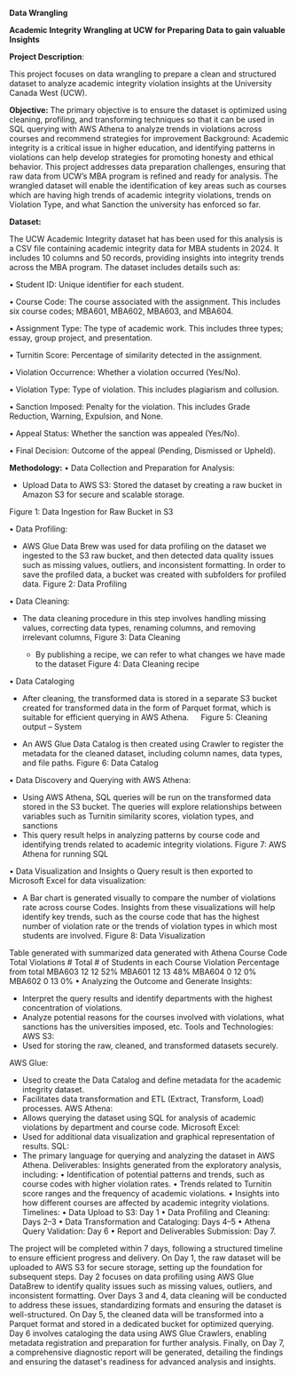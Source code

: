 **Data Wrangling**

**Academic Integrity Wrangling at UCW for Preparing Data to gain valuable Insights**

**Project Description**: 

This project focuses on data wrangling to prepare a clean and structured dataset to analyze academic integrity violation insights at the University Canada West (UCW). 

**Objective:** 
The primary objective is to ensure the dataset is optimized using cleaning, profiling, and transforming techniques so that it can be used in SQL querying with AWS Athena to analyze trends in violations across courses and recommend strategies for improvement
Background: Academic integrity is a critical issue in higher education, and identifying patterns in violations can help develop strategies for promoting honesty and ethical behavior. This project addresses data preparation challenges, ensuring that raw data from UCW’s MBA program is refined and ready for analysis. The wrangled dataset will enable the identification of key areas such as courses which are having high trends of academic integrity violations, trends on Violation Type, and what Sanction the university has enforced so far.

**Dataset:**

The UCW Academic Integrity dataset hat has been used for this analysis is a CSV file containing academic integrity data for MBA students in 2024. It includes 10 columns and 50 records, providing insights into integrity trends across the MBA program. The dataset includes details such as:

•	Student ID: Unique identifier for each student.

•	Course Code: The course associated with the assignment. This includes six course codes; MBA601, MBA602, MBA603, and MBA604.

•	Assignment Type: The type of academic work. This includes three types; essay, group project, and presentation.

•	Turnitin Score: Percentage of similarity detected in the assignment.

•	Violation Occurrence: Whether a violation occurred (Yes/No).

•	Violation Type: Type of violation. This includes plagiarism and collusion.

•	Sanction Imposed: Penalty for the violation. This includes Grade Reduction, Warning, Expulsion, and None.

•	Appeal Status: Whether the sanction was appealed (Yes/No).

•	Final Decision: Outcome of the appeal (Pending, Dismissed or Upheld).


**Methodology:**
•	Data Collection and Preparation for Analysis:
- Upload Data to AWS S3: Stored the dataset by creating a raw bucket in Amazon S3 for secure and scalable storage. 

Figure 1: 
Data Ingestion for Raw Bucket in S3
 
•	Data Profiling:
- AWS Glue Data Brew was used for data profiling on the dataset we ingested to the S3 raw bucket, and then detected data quality issues such as missing values, outliers, and inconsistent formatting. In order to save the profiled data, a bucket was created with subfolders for profiled data.
Figure 2: 
Data Profiling 
 
•	Data Cleaning: 
- The data cleaning procedure in this step involves handling missing values, correcting data types, renaming columns, and removing irrelevant columns,
Figure 3: 
Data Cleaning
 
	- By publishing a recipe, we can refer to what changes we have made to the dataset
Figure 4: 
Data Cleaning recipe
 

•	Data Cataloging
- After cleaning, the transformed data is stored in a separate S3 bucket created for transformed data in the form of Parquet format, which is suitable for efficient querying in AWS Athena.
 
Figure 5: 
Cleaning output – System
 
- An AWS Glue Data Catalog is then created using Crawler to register the metadata for the cleaned dataset, including column names, data types, and file paths.
Figure 6: 
Data Catalog
 
•	Data Discovery and Querying with AWS Athena:
- Using AWS Athena, SQL queries will be run on the transformed data stored in the S3 bucket. The queries will explore relationships between variables such as Turnitin similarity scores, violation types, and sanctions
- This query result helps in analyzing patterns by course code and identifying trends related to academic integrity violations.
Figure 7: 
AWS Athena for running SQL
 
•	Data Visualization and Insights
o	Query result is then exported to Microsoft Excel for data visualization:
- A Bar chart is generated visually to compare the number of violations rate across course Codes. Insights from these visualizations will help identify key trends, such as the course code that has the highest number of violation rate or the trends of violation types in which most students are involved.
Figure 8: 
Data Visualization 
 

Table generated with summarized data generated with Athena
Course Code	Total Violations #	Total # of Students in each Course 	Violation Percentage from total
MBA603	12	12	52%
MBA601	12	13	48%
MBA604	0	12	0%
MBA602	0	13	0%
•	Analyzing the Outcome and Generate Insights:
- Interpret the query results and identify departments with the highest concentration of violations.
- Analyze potential reasons for the courses involved with violations, what sanctions has the universities imposed, etc.
Tools and Technologies:
AWS S3:
- Used for storing the raw, cleaned, and transformed datasets securely.

AWS Glue:
- Used to create the Data Catalog and define metadata for the academic integrity dataset.
- Facilitates data transformation and ETL (Extract, Transform, Load) processes.
AWS Athena:
- Allows querying the dataset using SQL for analysis of academic violations by department and course code.
Microsoft Excel:
- Used for additional data visualization and graphical representation of results.
SQL:
- The primary language for querying and analyzing the dataset in AWS Athena.
Deliverables:
Insights generated from the exploratory analysis, including:
•	Identification of potential patterns and trends, such as course codes with higher violation rates.
•	Trends related to Turnitin score ranges and the frequency of academic violations.
•	Insights into how different courses are affected by academic integrity violations.
Timelines:
•	Data Upload to S3: Day 1
•	Data Profiling and Cleaning: Days 2–3
•	Data Transformation and Cataloging: Days 4–5
•	Athena Query Validation: Day 6
•	Report and Deliverables Submission: Day 7.

The project will be completed within 7 days, following a structured timeline to ensure efficient progress and delivery. On Day 1, the raw dataset will be uploaded to AWS S3 for secure storage, setting up the foundation for subsequent steps. Day 2 focuses on data profiling using AWS Glue DataBrew to identify quality issues such as missing values, outliers, and inconsistent formatting. Over Days 3 and 4, data cleaning will be conducted to address these issues, standardizing formats and ensuring the dataset is well-structured. On Day 5, the cleaned data will be transformed into a Parquet format and stored in a dedicated bucket for optimized querying. Day 6 involves cataloging the data using AWS Glue Crawlers, enabling metadata registration and preparation for further analysis. Finally, on Day 7, a comprehensive diagnostic report will be generated, detailing the findings and ensuring the dataset's readiness for advanced analysis and insights.
